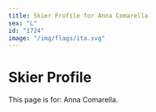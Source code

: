 ```yaml
---
title: Skier Profile for Anna Comarella
sex: "L"
id: "1724"
image: "/img/flags/ita.svg" 
---
```


# Skier Profile

This page is for: Anna Comarella.
    